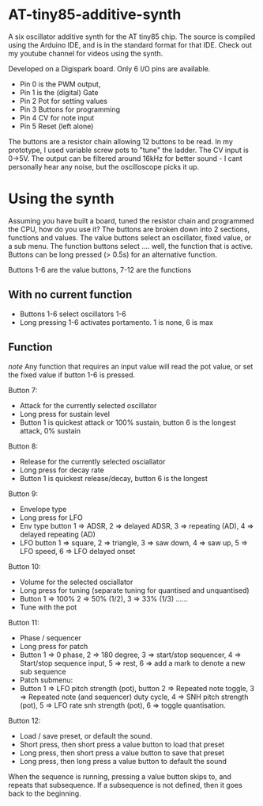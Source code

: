 # AT-tiny85-additive-synth
A six oscillator additive synth for the AT tiny85 chip. The source is compiled using the Arduino IDE, and is in the standard format for that IDE. Check out my youtube channel for videos using the synth.

Developed on a Digispark board. Only 6 I/O pins are available.
* Pin 0 is the PWM output,
* Pin 1 is the (digital) Gate
* Pin 2 Pot for setting values
* Pin 3 Buttons for programming
* Pin 4 CV for note input
* Pin 5 Reset (left alone)

The buttons are a resistor chain allowing 12 buttons to be read. In my prototype, I used variable screw pots to "tune" the ladder. The CV input is 0->5V. The output can be filtered around 16kHz for better sound - I cant personally hear any noise, but the oscilloscope picks it up.

Using the synth
================
Assuming you have built a board, tuned the resistor chain and programmed the CPU, how do you use it? The buttons are broken down into 2 sections, functions and values. The value buttons select an oscillator, fixed value, or a sub menu. The function buttons select .... well, the function that is active. Buttons can be long pressed (> 0.5s) for an alternative function.

Buttons 1-6 are the value buttons, 7-12 are the functions

With no current function
-------------------------
* Buttons 1-6 select oscillators 1-6
* Long pressing 1-6 activates portamento. 1 is none, 6 is max

Function
---------
*note* Any function that requires an input value will read the pot value, or set the
fixed value if button 1-6 is pressed.

Button 7:
* Attack for the currently selected oscillator
* Long press for sustain level
* Button 1 is quickest attack or 100% sustain, button 6 is the longest attack, 0% sustain

Button 8:
* Release for the currently selected osciallator
* Long press for decay rate
* Button 1 is quickest release/decay, button 6 is the longest

Button 9:
* Envelope type
* Long press for LFO
* Env type button 1 => ADSR, 2 => delayed ADSR, 3 => repeating (AD), 4 => delayed repeating (AD)
* LFO button 1 => square, 2 => triangle, 3 => saw down, 4 => saw up, 5 => LFO speed, 6 => LFO delayed onset

Button 10:
* Volume for the selected osciallator
* Long press for tuning (separate tuning for quantised and unquantised)
* Button 1 => 100% 2 => 50% (1/2), 3 => 33% (1/3) ......
* Tune with the pot

 Button 11:
 * Phase / sequencer
 * Long press for patch
 * Button 1 => 0 phase, 2 => 180 degree, 3 => start/stop sequencer, 4 => Start/stop sequence input, 5 => rest, 6 => add a mark to denote a new sub sequence
 * Patch submenu:
 * Button 1 => LFO pitch strength (pot), button 2 => Repeated note toggle, 3 => Repeated note (and sequencer) duty cycle, 4 => SNH pitch strength (pot), 5 => LFO rate snh strength (pot), 6 => toggle quantisation.

 Button 12:
 * Load / save preset, or default the sound.
 * Short press, then short press a value button to load that preset
 * Long press, then short press a value button to save that preset
 * Long press, then long press a value button to default the sound

 When the sequence is running, pressing a value button skips to, and repeats that subsequence. If a subsequence is not defined, then it goes back to the beginning.
